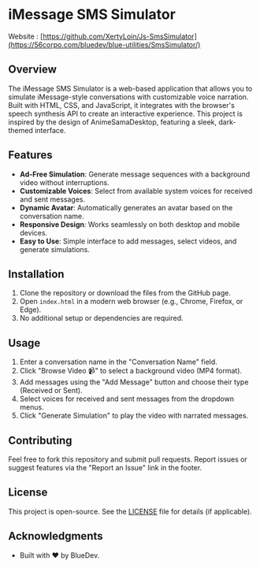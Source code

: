 # iMessage SMS Simulator

Website : [https://github.com/XertyLoin/Js-SmsSimulator](https://56corpo.com/bluedev/blue-utilities/SmsSimulator/)
## Overview
The iMessage SMS Simulator is a web-based application that allows you to simulate iMessage-style conversations with customizable voice narration. Built with HTML, CSS, and JavaScript, it integrates with the browser's speech synthesis API to create an interactive experience. This project is inspired by the design of AnimeSamaDesktop, featuring a sleek, dark-themed interface.

## Features
- **Ad-Free Simulation**: Generate message sequences with a background video without interruptions.
- **Customizable Voices**: Select from available system voices for received and sent messages.
- **Dynamic Avatar**: Automatically generates an avatar based on the conversation name.
- **Responsive Design**: Works seamlessly on both desktop and mobile devices.
- **Easy to Use**: Simple interface to add messages, select videos, and generate simulations.

## Installation
1. Clone the repository or download the files from the GitHub page.
2. Open `index.html` in a modern web browser (e.g., Chrome, Firefox, or Edge).
3. No additional setup or dependencies are required.

## Usage
1. Enter a conversation name in the "Conversation Name" field.
2. Click "Browse Video 📹" to select a background video (MP4 format).
3. Add messages using the "Add Message" button and choose their type (Received or Sent).
4. Select voices for received and sent messages from the dropdown menus.
5. Click "Generate Simulation" to play the video with narrated messages.

## Contributing
Feel free to fork this repository and submit pull requests. Report issues or suggest features via the "Report an Issue" link in the footer.

## License
This project is open-source. See the [LICENSE](LICENSE) file for details (if applicable).

## Acknowledgments
- Built with ❤️ by BlueDev.
